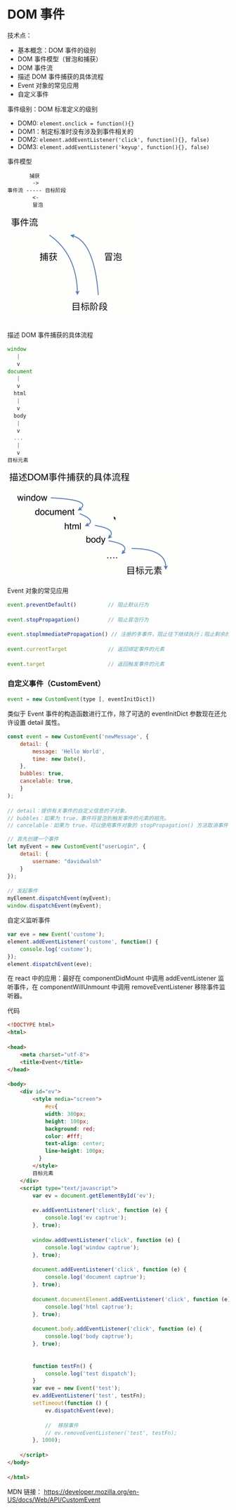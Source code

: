 # DOM 事件

技术点：
- 基本概念：DOM 事件的级别
- DOM 事件模型（冒泡和捕获）
- DOM 事件流
- 描述 DOM 事件捕获的具体流程
- Event 对象的常见应用
- 自定义事件


事件级别：DOM 标准定义的级别

- DOM0: `element.onclick = function(){}`
- DOM1：制定标准时没有涉及到事件相关的
- DOM2: `element.addEventListener('click', function(){}, false)`
- DOM3: `element.addEventListener('keyup', function(){}, false)`


事件模型
```
       捕获
        ->
事件流 ----- 目标阶段
        <-
        冒泡
```

![event.png](./img/event.png)


描述 DOM 事件捕获的具体流程
```js
window
   |
   v
document
   |
   v
  html
   |
   v
  body
   |
   v
  ...
   |
   v
目标元素
```

![event01.png](./img/event01.png)


Event 对象的常见应用
```js
event.preventDefault()          // 阻止默认行为

event.stopPropagation()         // 阻止冒泡行为

event.stoplmmediatePropagation() // 注册的多事件，阻止往下继续执行；阻止剩余的事件处理函数的执行，并防止当前事件在DOM树上冒泡。

event.currentTarget             // 返回绑定事件的元素

event.target                    // 返回触发事件的元素
```


### 自定义事件（CustomEvent）

```js
event = new CustomEvent(type [, eventInitDict])
```

类似于 Event 事件的构造函数进行工作，除了可选的 eventInitDict 参数现在还允许设置 detail 属性。

```js
const event = new CustomEvent('newMessage', {
    detail: {
        message: 'Hello World',
        time: new Date(),
    },
    bubbles: true,
    cancelable: true,
    }
);

// detail：提供有关事件的自定义信息的子对象。
// bubbles：如果为 true，事件将冒泡到触发事件的元素的祖先。
// cancelable：如果为 true，可以使用事件对象的 stopPropagation() 方法取消事件传播。
```

```js
// 首先创建一个事件
let myEvent = new CustomEvent("userLogin", {
    detail: {
        username: "davidwalsh"
    }
});

// 发起事件
myElement.dispatchEvent(myEvent);
window.dispatchEvent(myEvent);
```

自定义监听事件
```js
var eve = new Event('custome');
element.addEventListener('custome', function() {
    console.log('custome');
});
element.dispatchEvent(eve);
```

在 react 中的应用：最好在 componentDidMount 中调用 addEventListener 监听事件，在 componentWillUnmount 中调用 removeEventListener 移除事件监听器。

代码
```html
<!DOCTYPE html>
<html>

<head>
    <meta charset="utf-8">
    <title>Event</title>
</head>

<body>
    <div id="ev">
        <style media="screen">
            #ev{
            width: 300px;
            height: 100px;
            background: red;
            color: #fff;
            text-align: center;
            line-height: 100px;
          }
        </style>
        目标元素
    </div>
    <script type="text/javascript">
        var ev = document.getElementById('ev');

        ev.addEventListener('click', function (e) {
            console.log('ev captrue');
        }, true);

        window.addEventListener('click', function (e) {
            console.log('window captrue');
        }, true);

        document.addEventListener('click', function (e) {
            console.log('document captrue');
        }, true);

        document.documentElement.addEventListener('click', function (e) {
            console.log('html captrue');
        }, true);

        document.body.addEventListener('click', function (e) {
            console.log('body captrue');
        }, true);


        function testFn() {
            console.log('test dispatch');
        }
        var eve = new Event('test');
        ev.addEventListener('test', testFn);
        setTimeout(function () {
            ev.dispatchEvent(eve);

            //  移除事件
            // ev.removeEventListener('test', testFn);
        }, 1000);

    </script>
</body>

</html>
```

MDN 链接：
https://developer.mozilla.org/en-US/docs/Web/API/CustomEvent